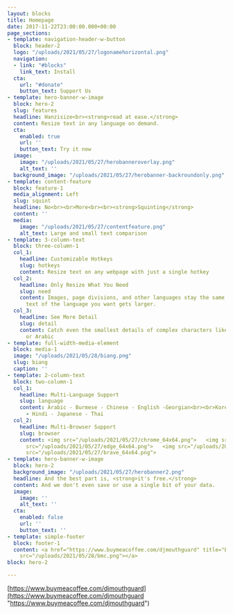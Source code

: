 ```yaml
---
layout: blocks
title: Homepage
date: 2017-11-22T23:00:00.000+00:00
page_sections:
- template: navigation-header-w-button
  block: header-2
  logo: "/uploads/2021/05/27/logonamehorizontal.png"
  navigation:
  - link: "#blocks"
    link_text: Install
  cta:
    url: "#donate"
    button_text: Support Us
- template: hero-banner-w-image
  block: hero-2
  slug: features
  headline: Hanzisize<br><strong>read at ease.</strong>
  content: Resize text in any language on demand.
  cta:
    enabled: true
    url: ''
    button_text: Try it now
  image:
    image: "/uploads/2021/05/27/herobanneroverlay.png"
    alt_text: ''
  background_image: "/uploads/2021/05/27/herobanner-backroundonly.png"
- template: content-feature
  block: feature-1
  media_alignment: Left
  slug: squint
  headline: No<br><br>More<br><br><strong>Squinting</strong>
  content: ''
  media:
    image: "/uploads/2021/05/27/contentfeature.png"
    alt_text: Large and small text comparison
- template: 3-column-text
  block: three-column-1
  col_1:
    headline: Customizable Hotkeys
    slug: hotkeys
    content: Resize text on any webpage with just a single hotkey
  col_2:
    headline: Only Resize What You Need
    slug: need
    content: Images, page divisions, and other languages stay the same size. Only
      text of the language you want gets larger.
  col_3:
    headline: See More Detail
    slug: detail
    content: Catch even the smallest details of complex characters like those in Chinese
      or Arabic
- template: full-width-media-element
  block: media-1
  image: "/uploads/2021/05/28/biang.png"
  slug: biang
  caption: ''
- template: 2-column-text
  block: two-column-1
  col_1:
    headline: Multi-Language Support
    slug: language
    content: Arabic - Burmese - Chinese - English -Georgian<br><br>Korean - Hebrew
      - Hindi - Japanese - Thai
  col_2:
    headline: Multi-Browser Support
    slug: browser
    content: <img src="/uploads/2021/05/27/chrome_64x64.png">   <img src="/uploads/2021/05/27/firefox_64x64.png">   <img
      src="/uploads/2021/05/27/edge_64x64.png">   <img src="/uploads/2021/05/27/opera_64x64.png">   <img
      src="/uploads/2021/05/27/brave_64x64.png">
- template: hero-banner-w-image
  block: hero-2
  background_image: "/uploads/2021/05/27/herobanner2.png"
  headline: And the best part is, <strong>it's free.</strong>
  content: And we don't even save or use a single bit of your data.
  image:
    image: ''
    alt_text: ''
  cta:
    enabled: false
    url: ''
    button_text: ''
- template: simple-footer
  block: footer-1
  content: <a href="https://www.buymeacoffee.com/djmouthguard" title="Buy Me A Coffee"><img
    src="/uploads/2021/05/28/bmc.png"></a>
block: hero-2

---
```

[https://www.buymeacoffee.com/djmouthguard](https://www.buymeacoffee.com/djmouthguard "https://www.buymeacoffee.com/djmouthguard")